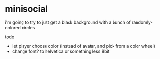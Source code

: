 # minisocial

i'm going to try to just get a black background with a bunch of randomly-colored circles

todo
* let player choose color (instead of avatar, and pick from a color wheel)
* change font? to helvetica or something less 8bit
